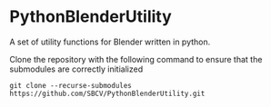 # PythonBlenderUtility
A set of utility functions for Blender written in python.

Clone the repository with the following command to ensure that the submodules are correctly initialized
```
git clone --recurse-submodules https://github.com/SBCV/PythonBlenderUtility.git
```
